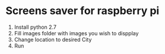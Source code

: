 # Screens saver for raspberry pi
1. Install python 2.7
2. Fill images folder with images you wish to dispplay
3. Change location to desired City
4. Run
